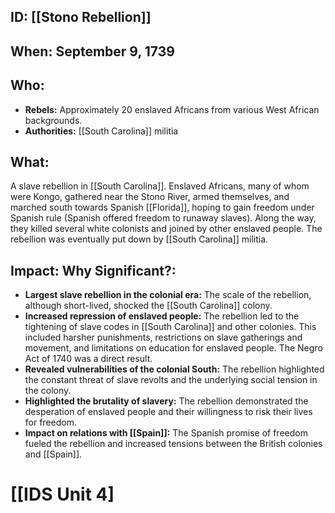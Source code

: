 ## ID: [[Stono Rebellion]] 
## When: September 9, 1739

## Who:
* **Rebels:**  Approximately 20 enslaved Africans from various West African backgrounds.
* **Authorities:** [[South Carolina]] militia

## What: 
A slave rebellion in [[South Carolina]].  Enslaved Africans, many of whom were Kongo,  gathered near the Stono River, armed themselves, and marched south towards Spanish [[Florida]], hoping to gain freedom under Spanish rule (Spanish offered freedom to runaway slaves). Along the way, they killed several white colonists and joined by other enslaved people. The rebellion was eventually put down by [[South Carolina]] militia.

## Impact: Why Significant?:
* **Largest slave rebellion in the colonial era:** The scale of the rebellion, although short-lived, shocked the [[South Carolina]] colony.
* **Increased repression of enslaved people:** The rebellion led to the tightening of slave codes in [[South Carolina]] and other colonies. This included harsher punishments, restrictions on slave gatherings and movement, and limitations on education for enslaved people. The Negro Act of 1740 was a direct result.
* **Revealed vulnerabilities of the colonial South:** The rebellion highlighted the constant threat of slave revolts and the underlying social tension in the colony.
* **Highlighted the brutality of slavery:**  The rebellion demonstrated the desperation of enslaved people and their willingness to risk their lives for freedom.
* **Impact on relations with [[Spain]]:** The Spanish promise of freedom fueled the rebellion and increased tensions between the British colonies and [[Spain]].

# [[IDS Unit 4]
